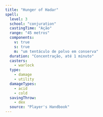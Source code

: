 ```yaml
---
title: "Hunger of Hadar"
spell:
  level: 3
  school: "conjuration"
  castingTime: "Ação"
  range: "45 metros"
  components:
    v: true
    s: true
    m: "um tentáculo de polvo em conserva"
  duration: "Concentração, até 1 minuto"
  casters:
    - warlock
  type:
    - damage
    - utility
  damageTypes:
    - acid
    - cold
  savingThrow:
    - dex
  source: "Player's Handbook"
---
```

